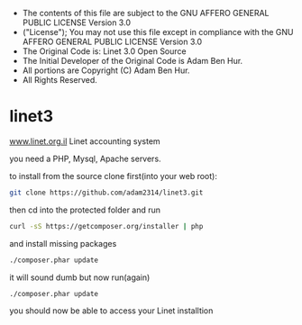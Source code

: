  * The contents of this file are subject to the GNU AFFERO GENERAL PUBLIC LICENSE Version 3.0
 * ("License"); You may not use this file except in compliance with the GNU AFFERO GENERAL PUBLIC LICENSE Version 3.0
 * The Original Code is:  Linet 3.0 Open Source
 * The Initial Developer of the Original Code is Adam Ben Hur.
 * All portions are Copyright (C) Adam Ben Hur.
 * All Rights Reserved.


linet3
======

www.linet.org.il
Linet accounting system

you need a PHP, Mysql, Apache servers.

to install from the source clone first(into your web root):
```sh
git clone https://github.com/adam2314/linet3.git
```

then cd into the protected folder and run
```sh
curl -sS https://getcomposer.org/installer | php
```

and install missing packages
```sh
./composer.phar update
```
it will sound dumb but now run(again)
```sh
./composer.phar update
```

you should now be able to access your Linet installtion